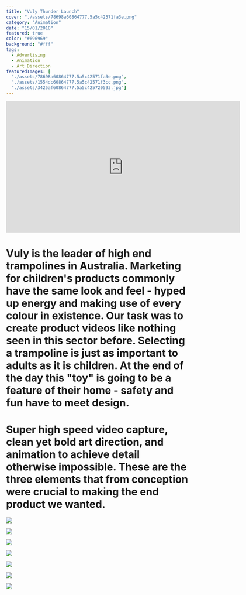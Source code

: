 ```yaml
---
title: "Vuly Thunder Launch"
cover: "./assets/78698a60864777.5a5c42571fa3e.png"
category: "Animation"
date: "15/01/2018"
featured: true
color: "#696969"
background: "#fff"
tags:
  - Advertising
  - Animation
  - Art Direction
featuredImages: [
  "./assets/78698a60864777.5a5c42571fa3e.png", 
  "./assets/1554dc60864777.5a5c42571f3cc.png", 
  "./assets/3425af60864777.5a5c425720593.jpg"]
---
```


<iframe src="https://player.vimeo.com/video/249741089?title=0&byline=0&portrait=0" 
  width="640" 
  height="360" 
  frameborder="0" 
  webkitallowfullscreen 
  mozallowfullscreen 
  allowfullscreen></iframe>

# Vuly is the leader of high end trampolines in Australia. Marketing for children's products commonly have the same look and feel - hyped up energy and making use of every colour in existence. Our task was to create product videos like nothing seen in this sector before. Selecting a trampoline is just as important to adults as it is children. At the end of the day this "toy" is going to be a feature of their home - safety and fun have to meet design.

# Super high speed video capture, clean yet bold art direction, and animation to achieve detail otherwise impossible. These are the three elements that from conception were crucial to making the end product we wanted.

![](./assets/78698a60864777.5a5c42571fa3e.png)

![](./assets/1554dc60864777.5a5c42571f3cc.png)

![](./assets/58744f60864777.5a5c42571f70c.jpg)

![](./assets/1ba9ed60864777.5a5c42571eb97.jpg)

![](./assets/3425af60864777.5a5c425720593.jpg)

![](./assets/6a9d4760864777.5a5c425720155.jpg)

![](./assets/54820a60864777.5a5c4257208c0.jpg)
